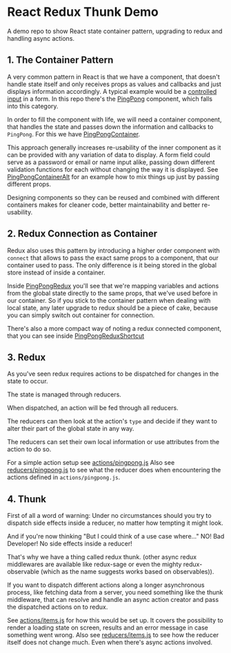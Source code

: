 # React Redux Thunk Demo

A demo repo to show React state container pattern, upgrading to redux and handling async actions.


## 1. The Container Pattern

A very common pattern in React is that we have a component, that doesn't handle state itself and only receives props as values and callbacks and just displays information accordingly.
A typical example would be a [controlled input](https://reactjs.org/docs/forms.html#controlled-components) in a form.
In this repo there's the [PingPong](./src/components/PingPong.js) component, which falls into this category.

In order to fill the component with life, we will need a container component, that handles the state and passes down the information and callbacks to `PingPong`.
For this we have [PingPongContainer](./src/components/PingPongContainer.js).

This approach generally increases re-usability of the inner component as it can be provided with any variation of data to display. A form field could serve as a password or email or name input alike, passing down different validation functions for each without changing the way it is displayed.
See [PingPongContainerAlt](./src/components/PingPongContainerAlt.js) for an example how to mix things up just by passing different props.

Designing components so they can be reused and combined with different containers makes for cleaner code, better maintainability and better re-usability.

## 2. Redux Connection as Container

Redux also uses this pattern by introducing a higher order component with `connect` that allows to pass the exact same props to a component, that our container used to pass.
The only difference is it being stored in the global store instead of inside a container.

Inside [PingPongRedux](./src/components/PingPongRedux.js) you'll see that we're mapping variables and actions from the global state directly to the same props, that we've used before in our container. So if you stick to the container pattern when dealing with local state, any later upgrade to redux should be a piece of cake, because you can simply switch out container for connection.

There's also a more compact way of noting a redux connected component, that you can see inside [PingPongReduxShortcut](./src/components/PingPongReduxShortcut.js) 

## 3. Redux

As you've seen redux requires actions to be dispatched for changes in the state to occur.

The state is managed through reducers.

When dispatched, an action will be fed through all reducers.

The reducers can then look at the action's `type` and decide if they want to alter their part of the global state in any way.

The reducers can set their own local information or use attributes from the action to do so.

For a simple action setup see [actions/pingpong.js](./src/actions/pingpong.js)
Also see [reducers/pingpong.js](./src/reducers/pingpong.js) to see what the reducer does when encountering the actions defined in `actions/pingpong.js`.

## 4. Thunk

First of all a word of warning: Under no circumstances should you try to dispatch side effects inside a reducer, no matter how tempting it might look.

And if you're now thinking "But I could think of a use case where..." NO! Bad Developer! No side effects inside a reducer!

That's why we have a thing called redux thunk. (other async redux middlewares are available like redux-sage or even the mighty redux-observable (which as the name suggests works based on observables)).

If you want to dispatch different actions along a longer asynchronous process, like fetching data from a server, you need something like the thunk middleware, that can resolve and handle an async action creator and pass the dispatched actions on to redux.

See [actions/items.js](./src/actions/items.js) for how this would be set up.
It covers the possibility to render a loading state on screen, results and an error message in case something went wrong.
Also see [reducers/items.js](./src/reducers/items.js) to see how the reducer itself does not change much. Even when there's async actions involved.
